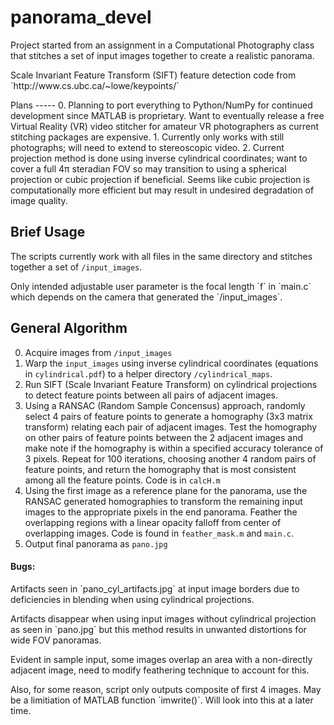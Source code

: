 # panorama_devel
Project started from an assignment in a Computational Photography class that stitches a set of input images together to create a realistic panorama.
<p>
Scale Invariant Feature Transform (SIFT) feature detection code from `http://www.cs.ubc.ca/~lowe/keypoints/`
<p>
Plans
-----
0. Planning to port everything to Python/NumPy for continued development since MATLAB is proprietary. Want to eventually release a free Virtual Reality (VR) video stitcher for amateur VR photographers as current stitching packages are expensive.
1. Currently only works with still photographs; will need to extend to stereoscopic video.
2. Current projection method is done using inverse cylindrical coordinates; want to cover a full 4π steradian FOV so may transition to using a spherical projection or cubic projection if beneficial. Seems like cubic projection is computationally more efficient but may result in undesired degradation of image quality.

Brief Usage
-----------
The scripts currently work with all files in the same directory and stitches together a set of `/input_images`.
<p>
Only intended adjustable user parameter is the focal length `f` in `main.c` which depends on the camera that generated the `/input_images`.

General Algorithm
-----------------

0. Acquire images from `/input_images`
0. Warp the `input_images` using inverse cylindrical coordinates (equations in `cylindrical.pdf`) to a helper directory `/cylindrical_maps`.
0. Run SIFT (Scale Invariant Feature Transform) on cylindrical projections to detect feature points between all pairs of adjacent images.
0. Using a RANSAC (Random Sample Concensus) approach, randomly select 4 pairs of feature points to generate a homography (3x3 matrix transform) relating each pair of adjacent images. Test the homography on other pairs of feature points between the 2 adjacent images and make note if the homography is within a specified accuracy tolerance of 3 pixels. Repeat for 100 iterations, choosing another 4 random pairs of feature points, and return the homography that is most consistent among all the feature points. Code is in `calcH.m`
0. Using the first image as a reference plane for the panorama, use the RANSAC generated homographies to transform the remaining input images to the appropriate pixels in the end panorama. Feather the overlapping regions with a linear opacity falloff from center of overlapping images. Code is found in `feather_mask.m` and `main.c`.
0. Output final panorama as `pano.jpg`

<h4>Bugs:</h4>
Artifacts seen in `pano_cyl_artifacts.jpg` at input image borders due to deficiencies in blending when using cylindrical projections.
<p>
Artifacts disappear when using input images without cylindrical projection as seen in `pano.jpg` but this method results in unwanted distortions for wide FOV panoramas.
<p>
Evident in sample input, some images overlap an area with a non-directly adjacent image, need to modify feathering technique to account for this.
<p>
Also, for some reason, script only outputs composite of first 4 images. May be a limitiation of MATLAB function `imwrite()`. Will look into this at a later time.
